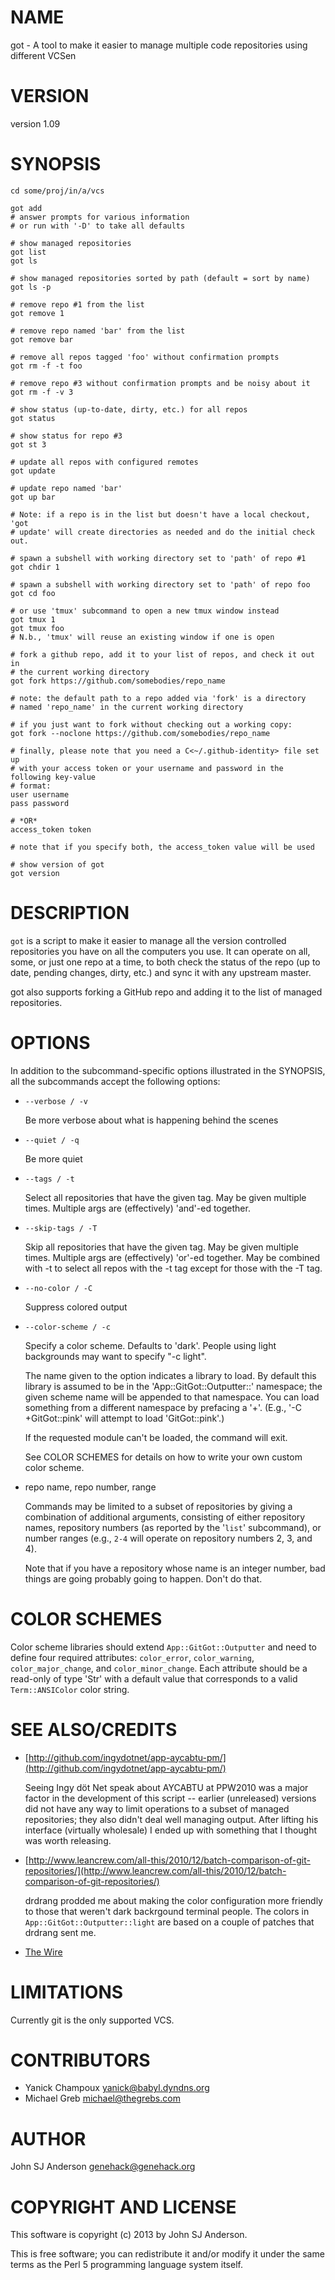 # NAME

got - A tool to make it easier to manage multiple code repositories using different VCSen

# VERSION

version 1.09

# SYNOPSIS

    cd some/proj/in/a/vcs

    got add
    # answer prompts for various information
    # or run with '-D' to take all defaults

    # show managed repositories
    got list
    got ls

    # show managed repositories sorted by path (default = sort by name)
    got ls -p

    # remove repo #1 from the list
    got remove 1

    # remove repo named 'bar' from the list
    got remove bar

    # remove all repos tagged 'foo' without confirmation prompts
    got rm -f -t foo

    # remove repo #3 without confirmation prompts and be noisy about it
    got rm -f -v 3

    # show status (up-to-date, dirty, etc.) for all repos
    got status

    # show status for repo #3
    got st 3

    # update all repos with configured remotes
    got update

    # update repo named 'bar'
    got up bar

    # Note: if a repo is in the list but doesn't have a local checkout, 'got
    # update' will create directories as needed and do the initial check out.

    # spawn a subshell with working directory set to 'path' of repo #1
    got chdir 1

    # spawn a subshell with working directory set to 'path' of repo foo
    got cd foo

    # or use 'tmux' subcommand to open a new tmux window instead
    got tmux 1
    got tmux foo
    # N.b., 'tmux' will reuse an existing window if one is open

    # fork a github repo, add it to your list of repos, and check it out in
    # the current working directory
    got fork https://github.com/somebodies/repo_name

    # note: the default path to a repo added via 'fork' is a directory
    # named 'repo_name' in the current working directory

    # if you just want to fork without checking out a working copy:
    got fork --noclone https://github.com/somebodies/repo_name

    # finally, please note that you need a C<~/.github-identity> file set up
    # with your access token or your username and password in the following key-value
    # format:
    user username
    pass password

    # *OR*
    access_token token

    # note that if you specify both, the access_token value will be used

    # show version of got
    got version

# DESCRIPTION

`got` is a script to make it easier to manage all the version controlled
repositories you have on all the computers you use. It can operate on all,
some, or just one repo at a time, to both check the status of the repo (up to
date, pending changes, dirty, etc.) and sync it with any upstream master.

got also supports forking a GitHub repo and adding it to the list of managed
repositories.

# OPTIONS

In addition to the subcommand-specific options illustrated in the SYNOPSIS,
all the subcommands accept the following options:

- `--verbose / -v`

    Be more verbose about what is happening behind the scenes

- `--quiet / -q`

    Be more quiet

- `--tags / -t`

    Select all repositories that have the given tag. May be given multiple
    times. Multiple args are (effectively) 'and'-ed together.

- `--skip-tags / -T`

    Skip all repositories that have the given tag. May be given multiple
    times. Multiple args are (effectively) 'or'-ed together.  May be combined with
    \-t to select all repos with the -t tag except for those with the -T tag.

- `--no-color / -C`

    Suppress colored output

- `--color-scheme / -c`

    Specify a color scheme. Defaults to 'dark'. People using light backgrounds may
    want to specify "-c light".

    The name given to the option indicates a library to load. By default this
    library is assumed to be in the 'App::GitGot::Outputter::' namespace; the
    given scheme name will be appended to that namespace. You can load something
    from a different namespace by prefacing a '+'. (E.g., '-C +GitGot::pink' will
    attempt to load 'GitGot::pink'.)

    If the requested module can't be loaded, the command will exit.

    See COLOR SCHEMES for details on how to write your own custom color scheme.

- repo name, repo number, range

    Commands may be limited to a subset of repositories by giving a combination of
    additional arguments, consisting of either repository names, repository
    numbers (as reported by the '`list`' subcommand), or number ranges (e.g., `2-4`
    will operate on repository numbers 2, 3, and 4).

    Note that if you have a repository whose name is an integer number, bad things
    are going probably going to happen. Don't do that.

# COLOR SCHEMES

Color scheme libraries should extend `App::GitGot::Outputter` and need to
define four required attributes: `color_error`, `color_warning`,
`color_major_change`, and `color_minor_change`. Each attribute should be a
read-only of type 'Str' with a default value that corresponds to a valid
`Term::ANSIColor` color string.

# SEE ALSO/CREDITS

- [http://github.com/ingydotnet/app-aycabtu-pm/](http://github.com/ingydotnet/app-aycabtu-pm/)

    Seeing Ingy döt Net speak about AYCABTU at PPW2010 was a major factor in the
    development of this script -- earlier (unreleased) versions did not have any way
    to limit operations to a subset of managed repositories; they also didn't deal
    well managing output. After lifting his interface (virtually wholesale) I
    ended up with something that I thought was worth releasing.

- [http://www.leancrew.com/all-this/2010/12/batch-comparison-of-git-repositories/](http://www.leancrew.com/all-this/2010/12/batch-comparison-of-git-repositories/)

    drdrang prodded me about making the color configuration more friendly to those
    that weren't dark backrgound terminal people. The colors in
    `App::GitGot::Outputter::light` are based on a couple of patches that drdrang
    sent me.

- [The Wire](http://en.wikipedia.org/wiki/The\_Wire)

# LIMITATIONS

Currently git is the only supported VCS.

# CONTRIBUTORS

- Yanick Champoux <yanick@babyl.dyndns.org>
- Michael Greb <michael@thegrebs.com>

# AUTHOR

John SJ Anderson <genehack@genehack.org>

# COPYRIGHT AND LICENSE

This software is copyright (c) 2013 by John SJ Anderson.

This is free software; you can redistribute it and/or modify it under
the same terms as the Perl 5 programming language system itself.
